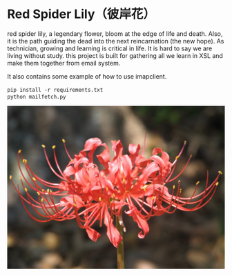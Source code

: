 # Red Spider Lily（彼岸花）


red spider lily, a legendary flower, bloom at the edge of life and death. Also, it is the path guiding the dead into the next reincarnation (the new hope). As technician,  growing and learning is critical in life. It is hard to say we are living without study. this project is built for gathering all we learn in XSL and make them together from email system.

It also contains some example of how to use imapclient.

```
pip install -r requirements.txt
python mailfetch.py
```


![Red Spider Lily](https://github.com/xingshulin/redspiderlily/blob/master/red_spider_lily.jpg)
